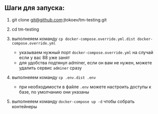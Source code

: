 ## Шаги для запуска: 

1) git clone git@github.com:jtokoev/tm-testing.git
2) cd tm-testing
3) выполнеяем команду `cp docker-compose.override.yml.dist docker-compose.override.yml`
    - указываем нужный порт `docker-compose.override.yml` на случай если у вас 88 уже занят
    - для удобства подтянул adminer, если он вам не нужен, можете удалить сервис `adminer` сразу  
4) выполнеяем команду `cp .env.dist .env`
   - при необходимости в файле `.env` можете настроить доступы к базе, по умолчанию они указаны 
   
5) выполнеяем команду `docker-compose up -d` чтобы собрать контейнеры 
